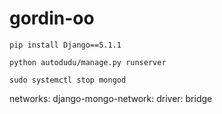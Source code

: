 # gordin-oo

```
pip install Django==5.1.1

python autodudu/manage.py runserver

sudo systemctl stop mongod
```
networks:
  django-mongo-network:
    driver: bridge

